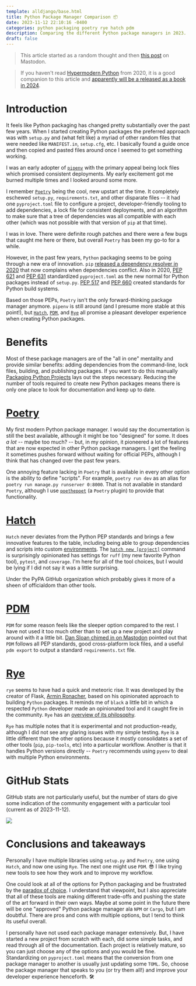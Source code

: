 ```yaml
---
template: alldjango/base.html
title: Python Package Manager Comparison 📦
date: 2023-11-12 22:10:16 -0400
categories: python packaging poetry rye hatch pdm
description: Comparing the different Python package managers in 2023.
draft: false
---
```


>This article started as a random thought and then [this post](https://indieweb.social/@adamghill/111395305035092074) on Mastodon.

>If you haven't read [Hypermodern Python](https://cjolowicz.github.io/posts/hypermodern-python-01-setup/) from 2020, it is a good companion to this article and [apparently will be a released as a book in 2024](https://www.oreilly.com/library/view/hypermodern-python-tooling/9781098139575/).

# Introduction

It feels like Python packaging has changed pretty substantially over the past few years. When I started creating Python packages the preferred approach was with `setup.py` and (what felt like) a myriad of other random files that were needed like `MANIFEST.in`, `setup.cfg`, etc. I basically found a guide once and then copied and pasted files around once I seemed to get something working.

I was an early adopter of [`pipenv`](https://pipenv.pypa.io/) with the primary appeal being lock files which promised consistent deployments. My early excitement got me burned multiple times and I looked around some more.

I remember [`Poetry`](https://python-poetry.org) being the cool, new upstart at the time. It completely eschewed `setup.py`, `requirements.txt`, and other disparate files -- it had one `pyproject.toml` file to configure a project, developer-friendly tooling to add dependencies, a lock file for consistent deployments, and an algorithm to make sure that a tree of dependencies was all compatible with each other (which was not possible with that version of `pip` at that time).

I was in love. There were  definite rough patches and there were a few bugs that caught me here or there, but overall `Poetry` has been my go-to for a while.

However, in the past few years, `Python` packaging seems to be going through a new era of innovation. `pip` [released a dependency resolver in 2020](https://pip.pypa.io/en/latest/user_guide/#changes-to-the-pip-dependency-resolver-in-20-3-2020) that now complains when dependencies conflict. Also in 2020, [PEP 621](https://peps.python.org/pep-0621/) and [PEP 631](https://peps.python.org/pep-0631/) standardized `pyproject.toml` as the new normal for Python packages instead of `setup.py`. [PEP 517](https://peps.python.org/pep-0517/) and [PEP 660](https://peps.python.org/pep-0660/) created standards for Python build systems.

Based on those PEPs, `Poetry` isn't the only forward-thinking package manager anymore. `pipenv` is still around (and I presume more stable at this point!), but [`Hatch`](https://hatch.pypa.io/), [`PDM`](https://pdm-project.org/), and [`Rye`](https://rye-up.com) all promise a pleasant developer experience when creating Python packages.

# Benefits

Most of these package managers are of the "all in one" mentality and provide similar benefits: adding dependencies from the command-line, lock files, building, and publishing packages. If you want to do this manually [Packaging Python Projects](https://packaging.python.org/en/latest/tutorials/packaging-projects/) lays out the steps necessary. Reducing the number of tools required to create new Python packages means there is only one place to look for documentation and keep up to date.

# [Poetry](https://python-poetry.org)

My first modern Python package manager. I would say the documentation is still the best available, although it might be too "designed" for some. It does *a lot* -- maybe too much? -- but, in my opinion, it pioneered a lot of features that are now expected in other Python package managers. I get the feeling it sometimes pushes forward without waiting for official PEPs, although I think that has changed over the past few years.

One annoying feature lacking in `Poetry` that is available in every other option is the ability to define "scripts". For example, `poetry run dev` as an alias for `poetry run manage.py runserver 0:8000`. That is not available in standard `Poetry`, although I use [`poethepoet`](https://github.com/nat-n/poethepoet) (a `Poetry` plugin) to provide that functionality.

# [Hatch](https://hatch.pypa.io/)

`Hatch` never deviates from the Python PEP standards and brings a few innovative features to the table, including being able to group dependencies and scripts into custom [environments](https://hatch.pypa.io/latest/environment/). The [`hatch new [project]`](https://hatch.pypa.io/latest/intro/#new-project) command is surprisingly opinionated has settings for `ruff` (my new favorite Python tool), `pytest`, and `coverage`. I'm here for all of the tool choices, but I would be lying if I did not say it was a little surprising.

Under the PyPA GitHub organization which probably gives it more of a sheen of officialdom than other tools.

# [PDM](https://pdm-project.org/)

`PDM` for some reason feels like the sleeper option compared to the rest. I have not used it too much other than to set up a new project and play around with it a little bit. [Dan Sloan chimed in on Mastodon](https://fosstodon.org/@LucidDan/111401652323465954) pointed out that `PDM` follows all PEP standards, good cross-platform lock files, and a useful `pdm export` to output a standard `requirements.txt` file.

# [Rye](https://rye-up.com)

`rye` seems to have had a quick and meteoric rise. It was developed by the creator of Flask, [Armin Ronacher](https://github.com/mitsuhiko), based on his opinionated approach to building `Python` packages. It reminds me of `black` a little bit in which a respected `Python` developer made an opinionated tool and it caught fire in the community. `Rye` has an [overview of its philosophy](https://rye-up.com/philosophy/).

`Rye` has multiple notes that it is experimental and not production-ready, although I did not see any glaring issues with my simple testing. `Rye` is a little different than the other options because it mostly consolidates a set of other tools (`pip`, `pip-tools`, etc) into a particular workflow. Another is that it handles Python versions directly -- `Poetry` recommends using `pyenv` to deal with multiple Python environments.

# GitHub Stats

GitHub stats are not particularly useful, but the number of stars do give some indication of the community engagement with a particular tool (current as of 2023-11-12).

<img src="{% static 'img/alldjango/python-package-manager-star-history-20231112.png' %}" />

# Conclusions and takeaways

Personally I have multiple libraries using `setup.py` and `Poetry`, one using `Hatch`, and now one using `Rye`. The next one might use `PDM`. 😎 I like trying new tools to see how they work and to improve my workflow.

One could look at all of the options for Python packaging and be frustrated by the [paradox of choice](https://en.wikipedia.org/wiki/The_Paradox_of_Choice). I understand that viewpoint, but I also appreciate that all of these tools are making different trade-offs and pushing the state of the art forward in their own ways. Maybe at some point in the future there will be one "approved" Python package manager ala `NPM` or `Cargo`, but I am doubtful. There are pros and cons with multiple options, but I tend to think its useful overall.

I personally have not used each package manager extensively. But, I have started a new project from scratch with each, did some simple tasks, and read through all of the documentation. Each project is relatively mature, so you can just choose any of the options and you would be fine. Standardizing on `pyproject.toml` means that the conversion from one package manager to another is usually just updating some `TOML`. So, choose the package manager that speaks to you (or try them all!) and improve your developer experience henceforth. 🛠️
